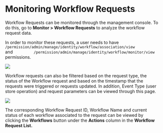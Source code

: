 # Monitoring Workflow Requests

Workflow Requests can be monitored through the management console. To do
this, go to **Monitor \> Workflow Requests** to analyze the workflow
request data.

In order to monitor these requests, a user needs to have
`          /permission/admin/manage/identity/workflow/association/view         `
and
`          /permission/admin/manage/identity/workflow/monitor/view         `
permissions.

![](../../assets/img//103330293/103330295.png) 

Workflow requests can also be filtered based on the request type, the
status of the Workflow request and based on the timestamp that the
requests were triggered or requests updated. In addition, Event Type
(user store operation) and request parameters can be viewed through this
page.

![](../../assets/img//103330293/103330294.png)

The corresponding Workflow Request ID, Workflow Name and current status
of each workflow associated to the request can be viewed by clicking the
**Workflows** button under the **Actions** column in the **Workflow
Request List.**
